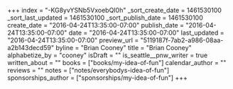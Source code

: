 +++
index = "-KG8yvYSNb5VxoebQI0h"
_sort_create_date = 1461530100
_sort_last_updated = 1461530100
_sort_publish_date = 1461530100
create_date = "2016-04-24T13:35:00-07:00"
publish_date = "2016-04-24T13:35:00-07:00"
date = "2016-04-24T13:35:00-07:00"
last_updated = "2016-04-24T13:35:00-07:00"
preview_url = "5119187f-7ab2-a986-08aa-a2b143decd59"
byline = "Brian Cooney"
title = "Brian Cooney"
alphabetize_by = "cooney"
isDraft = ""
is_seattle__pnw_writer = true
written_about = ""
books = ["books/my-idea-of-fun"]
calendar_author = ""
reviews = ""
notes = ["notes/everybodys-idea-of-fun"]
sponsorships_author = ["sponsorships/my-idea-of-fun"]
+++
